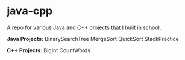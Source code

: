 # java-cpp
A repo for various Java and C++ projects that I built in school.

**Java Projects:** 
BinarySearchTree
MergeSort
QuickSort
StackPractice

**C++ Projects:**
BigInt
CountWords
